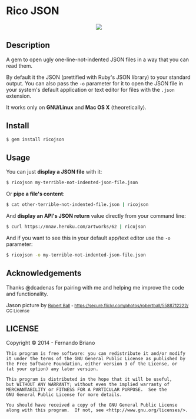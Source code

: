 # Rico JSON

<div align="center">
    <img src="http://i.imgur.com/D10XVTS.jpg">
</div>

## Description

A gem to open ugly one-line-not-indented JSON files in a way that you
can read them.

By default it the JSON (prettified with Ruby's JSON library)
to your standard output. You can also pass the `-o` parameter for it to open
the JSON file in your system's default application or text editor for
files with the `.json` extension.

It works only on **GNU/Linux** and **Mac OS X** (theoretically).

## Install

```bash
$ gem install ricojson
```

## Usage

You can just **display a JSON file** with it:
```bash
$ ricojson my-terrible-not-indented-json-file.json
```

Or **pipe a file's content**:
```bash
$ cat other-terrible-not-indented-file.json | ricojson
```

And **display an API's JSON return** value directly from your command line:
```bash
$ curl https://mnav.heroku.com/artworks/62 | ricojson
```

And if you want to see this in your default app/text editor use the
`-o` parameter:
```bash
$ ricojson -o my-terrible-not-indented-json-file.json
```

## Acknowledgements
Thanks @dcadenas for pairing with me and helping me improve the code and
functionality.

Jason picture by
<small>[Robert Ball](https://secure.flickr.com/photos/robertball/) -
https://secure.flickr.com/photos/robertball/5588712222/ CC
License</small>

## LICENSE

Copyright © 2014 - Fernando Briano

    This program is free software: you can redistribute it and/or modify
    it under the terms of the GNU General Public License as published by
    the Free Software Foundation, either version 3 of the License, or
    (at your option) any later version.

    This program is distributed in the hope that it will be useful,
    but WITHOUT ANY WARRANTY; without even the implied warranty of
    MERCHANTABILITY or FITNESS FOR A PARTICULAR PURPOSE.  See the
    GNU General Public License for more details.

    You should have received a copy of the GNU General Public License
    along with this program.  If not, see <http://www.gnu.org/licenses/>.
